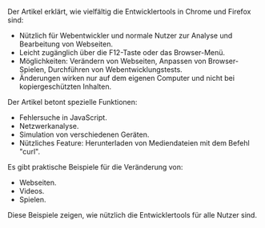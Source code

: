 Der Artikel erklärt, wie vielfältig die Entwicklertools in Chrome und Firefox sind:
- Nützlich für Webentwickler und normale Nutzer zur Analyse und Bearbeitung von Webseiten.
- Leicht zugänglich über die F12-Taste oder das Browser-Menü.
- Möglichkeiten: Verändern von Webseiten, Anpassen von Browser-Spielen, Durchführen von Webentwicklungstests.
- Änderungen wirken nur auf dem eigenen Computer und nicht bei kopiergeschützten Inhalten.

Der Artikel betont spezielle Funktionen:
- Fehlersuche in JavaScript.
- Netzwerkanalyse.
- Simulation von verschiedenen Geräten.
- Nützliches Feature: Herunterladen von Mediendateien mit dem Befehl "curl".

Es gibt praktische Beispiele für die Veränderung von:
- Webseiten.
- Videos.
- Spielen.

Diese Beispiele zeigen, wie nützlich die Entwicklertools für alle Nutzer sind.
